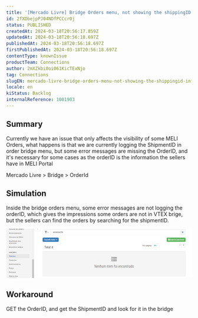 ```yaml
---
title: '[Mercado Livre] Bridge Orders menu, not showing the shippingID information'
id: 2fXDbejpPJ04NDfPCCcr0j
status: PUBLISHED
createdAt: 2024-03-18T20:56:17.859Z
updatedAt: 2024-03-18T20:56:18.697Z
publishedAt: 2024-03-18T20:56:18.697Z
firstPublishedAt: 2024-03-18T20:56:18.697Z
contentType: knownIssue
productTeam: Connections
author: 2mXZkbi0oi061KicTExNjo
tag: Connections
slugEN: mercado-livre-bridge-orders-menu-not-showing-the-shippingid-information
locale: en
kiStatus: Backlog
internalReference: 1001903
---
```


## Summary


Currently we have an issue that only affects the visibility of some MELI Orders, what happens is that we are currently logging the ShipmentID in order bridge menu, but some error messages are missing the OrderID, and it's necessary for some cases as the orderID is the information the sellers have in MELI Portal

Mercado Livre  > Bridge  > OrderId


##

## Simulation


Inside the bridge orders menu, some error messages are not logging the orderID, which gives the impressions some orders are not in VTEX brige, but the sellers can find the orders by searching for the shipmentID.

 ![](https://raw.githubusercontent.com/vtexdocs/help-center-content/refs/heads/main/docs/en/known-issues/Connections/mercado-livre-bridge-orders-menu-not-showing-the-shippingid-information_1.png)


##

## Workaround


GET the OrderID, and get the ShipmentID and look for it in the bridge





